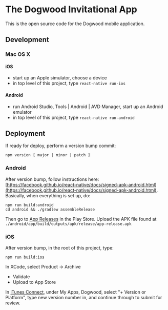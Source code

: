 # The Dogwood Invitational App

This is the open source code for the Dogwood mobile application.

## Development

### Mac OS X

#### iOS

 * start up an Apple simulator, choose a device
 * in top level of this project, type `react-native run-ios`

#### Android

 * run Android Studio, Tools | Android | AVD Manager, start up an Android emulator
 * in top level of this project, type `react-native run-android`

## Deployment

If ready for deploy, perform a version bump commit:

    npm version [ major | minor | patch ]

### Android

After version bump, follow instructions here: [https://facebook.github.io/react-native/docs/signed-apk-android.html](https://facebook.github.io/react-native/docs/signed-apk-android.html).  Basically, when everything is set up, do:

    npm run build:android
    cd android && ./gradlew assembleRelease

Then go to [App Releases](https://play.google.com/apps/publish/?dev_acc=00137341438711124394#ManageReleasesPlace:p=com.dogwood) in the Play Store.  Upload the APK file found at ```./android/app/build/outputs/apk/release/app-release.apk```

### iOS

After version bump, in the root of this project, type:

    npm run build:ios

In XCode, select Product -> Archive

 * Validate
 * Upload to App Store

In [iTunes Connect](itunesconnect.apple.com/WebObjects/iTunesConnect.woa/ra/ng/app/1250184426), under My Apps, Dogwood, select "+ Version or Platform", type new version number in, and continue through to submit for review.